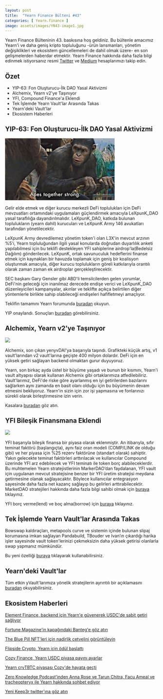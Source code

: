 ```yaml
---
layout: post
title:  "Yearn Finance Bülteni #43"
categories: [ Yearn.finance ]
image: assets/images/YN43-image1.jpg
---
```


Yearn Finance Bülteninin 43. baskısına hoş geldiniz. Bu bültenle amacımız Yearn'i ve daha geniş kripto topluluğunu -ürün lansmanları, yönetim değişiklikleri ve ekosistem güncellemeleri de dahil olmak üzere- en son gelişmelerden haberdar etmektir. Yearn Finance hakkında daha fazla bilgi edinmek istiyorsanız resmi [Twitter](https://twitter.com/iearnfinance) ve [Medium](https://medium.com/iearn) hesaplarımızı takip edin.

## **Özet**

- YIP-63: Fon Oluşturucu-İlk DAO Yasal Aktivizmi
- Alchemix, Yearn v2'ye Taşınıyor 
- YFI, Compound Finance'a Eklendi
- Tek İşlemde Yearn Vault'lar Arasında Takas
- Yearn'deki Vault'lar
- Ekosistem Haberleri

## **YIP-63: Fon Oluşturucu-İlk DAO Yasal Aktivizmi**

![](./assets/images/YN43-image2.jpg)

Gelir elde etmek ve diğer kurucu merkezli DeFi toplulukları için DeFi mevzuatları ortamındaki uygulamaları güçlendirmek amacıyla LeXpunK_DAO yasal taraflılığa dayandırılmalıdır. LeXpunK_DAO, katkıda bulunan toplulukların (yearn dahil) kurucuları ve LeXpunK Army 146  avukatları tarafından yönetilecektir.

LeXpunK Army devredilemez yönetim token'i olan L3X'in mevcut arzının %5'i, Yearn topluluğundan ilgili yasal konularda doğrudan duyarlılık anketi yapılabilmesi için bu teklifi destekleyen YFI sahiplerine airdrop'la(Bedelsiz Dağılım) gönderilecek. LeXpunK, ortak savunuculuk hedeflerini finanse etmek için kaynakları bir havuzda toplamak için geniş bir koalisyon oluşturmak amacıyla, diğer kurucu toplulukların göreli katkılarıyla orantılı olarak zaman zaman ek airdroplar gerçekleştirecektir.

SEC başkanı Gary Gensler gibi ABD'li temsilcilerden gelen yorumlar, DeFi'nin geleceği için inanılmaz derecede endişe verici ve LeXpunK_DAO düzenleyicileri kampanyalar, akınlar ve teklifte açıkça belirtilen diğer yöntemlerle birlikte sahip olabileceği endişeleri hafifletmeyi amaçlıyor.

Teklifin tamamını Yearn forumunda [buradan](https://gov.yearn.finance/t/yip-63-fund-builder-first-legal-activism-dao/11280) okuyun.

YIP onaylandı. Sonuçları [buradan](https://gov.yearn.finance/t/proposal-fund-builder-first-legal-activism-dao/11280) görebilirsiniz.

## **Alchemix, Yearn v2'ye Taşınıyor**

![](image3.jpg)

Alchemix, son çıkan yenyvDAI'ya başarıyla taşındı. Grafikteki küçük artış, v1 vault'larından v2 vault'larına geçişte 400 milyon dolardır. DeFi için en yüksek getiri sağlayan backend olmaktan gurur duyuyoruz.

Yearn, son birkaç ayda üstel bir büyüme yaşadı ve bunun bir kısmını, Yearn'i vault altyapısı olarak kullanan Alchemix gibi ortaklarımıza atfedilebiliriz. Vault'larımız, DeFi'de riske göre ayarlanmış en iyi getirilerden bazılarını sağlarken aynı zamanda en basit olanı olduğu için bu büyümenin devam etmesini bekliyoruz. Yearn'in sizin için zor işi yapmasına ve fonlarınızı sürekli olarak birleştirmesine izin verin. 

Kasalara [buradan](https://yearn.finance/vaults) göz atın.

## **YFI Bileşik Finansmana Eklendi**

![](image4.jpg)

YFI başarıyla bileşik finansa bir piyasa olarak eklenmiştir. An itibarıyla, sıfır teminat faktörü (başlangıçta),  aynı faiz oran modeli (COMP/LINK de olduğu gibi) ve her piyasa için %25 rezerv faktörüne (standart olarak) sahiptir. Yakın gelecekte teminat faktörleri arttırılacak ve kullanıcılar Compound üzerinde YFI arz edebilecek ve YFI teminatı ile token borç alabileceklerdir. Bu muhtemelen Yearn stratejistlerinin MarkerDAO’dan faydalanan, YFI vault için uygulanan mevcut stratejisine benzer bir YFI üretim stratejisi meydana getirmesine olanak sağlayacaktır. Böylece kullanıcılar entegrasyon sayesinde daha fazla net kazanç sağlayıp bu gelirleri arttırabilecektir. MarketDAO stratejileri hakkında daha fazla bilgi sahibi olmak için [buraya](https://yearn.fi/invest/0xE14d13d8B3b85aF791b2AADD661cDBd5E6097Db1) tıklayınız.

YFI borç verme(lend) ve boç alma(borrow) için [buraya](https://app.compound.finance/) tıklayınız.

## **Tek İşlemde Yearn Vault'lar Arasında Takas**

Bowswap kaldıraçları, metapools curve ve sistemin içinde bulunan slipaj korumasına imkan sağlayan Pandabuild, TBouder ve Ivan’ın çıkardığı harika işler sayesinde vault token'lerinizi çekmeksizin daha yüksek getirisi olanlarla swap yapmanız mümkündür.

Bu yeni özelliği [buraya](https://bowswap.finance/) tıklayarak kullanabilirsiniz.

## **Yearn'deki Vault'lar**

Tüm etkin yVault'larımıza yönelik stratejilerin ayrıntılı bir açıklamasını [buradan](https://medium.com/yearn-state-of-the-vaults/the-vaults-at-yearn-9237905ffed3) okuyabilirsiniz.

## **Ekosistem Haberleri**

[Element Finance, backend için Yearn'e güvenerek USDC'de sabit getiri sağlıyor](https://twitter.com/element_fi/status/1422934199284215810?s=20)

[Fortune Magazine'in kapağındaki Banteg'e göz atın](https://twitter.com/FortuneMagazine/status/1420803860336152577)

[The Blue Pill NFT'leri için nadirlik cetvelini görüntüleyin](https://github.com/banteg/blue-pill#rarity-table)

[Flipside Crypto, Yearn için ödül başlattı](https://twitter.com/BmurrayFlipside/status/1421147576674422788)

[Cozy Finance, Yearn USDC piyasa payını ayarlar](https://twitter.com/cozyfinance/status/1422226784674664453)

[Yearn crvTBTC piyasası Cozy'de hayata geçti](https://twitter.com/cozyfinance/status/1422633897490223107)

[Zero Knowledge Podcast'inden Anna Rose ve Tarun Chitra, Facu Ameal ve tracheopteryx ile Yearn hakkında sohbet ediyor](https://www.zeroknowledge.fm/192)

[Yeni Keep3r twitter'ına göz atın](https://twitter.com/thekeep3r)
